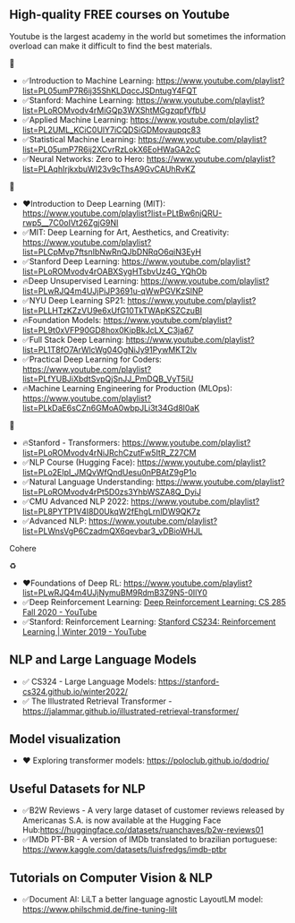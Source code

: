 ## High-quality FREE courses on Youtube

Youtube is the largest academy in the world but sometimes the information overload can make it difficult to find the best materials. 

🤖
* ✅Introduction to Machine Learning: https://www.youtube.com/playlist?list=PL05umP7R6ij35ShKLDqccJSDntugY4FQT
* ✅Stanford: Machine Learning: https://www.youtube.com/playlist?list=PLoROMvodv4rMiGQp3WXShtMGgzqpfVfbU
* ✅Applied Machine Learning: https://www.youtube.com/playlist?list=PL2UML_KCiC0UlY7iCQDSiGDMovaupqc83
* ✅Statistical Machine Learning: https://www.youtube.com/playlist?list=PL05umP7R6ij2XCvrRzLokX6EoHWaGA2cC
* ✅Neural Networks: Zero to Hero: https://www.youtube.com/playlist?list=PLAqhIrjkxbuWI23v9cThsA9GvCAUhRvKZ

🧠
* ❤️Introduction to Deep Learning (MIT):
https://www.youtube.com/playlist?list=PLtBw6njQRU-rwp5__7C0oIVt26ZgjG9NI
* ✅MIT: Deep Learning for Art, Aesthetics, and Creativity:
https://www.youtube.com/playlist?list=PLCpMvp7ftsnIbNwRnQJbDNRqO6qiN3EyH
* ✅Stanford Deep Learning:
https://www.youtube.com/playlist?list=PLoROMvodv4rOABXSygHTsbvUz4G_YQhOb
* 🔥Deep Unsupervised Learning:
https://www.youtube.com/playlist?list=PLwRJQ4m4UJjPiJP3691u-qWwPGVKzSlNP
* ✅NYU Deep Learning SP21:
https://www.youtube.com/playlist?list=PLLHTzKZzVU9e6xUfG10TkTWApKSZCzuBI
* 🔥Foundation Models:
https://www.youtube.com/playlist?list=PL9t0xVFP90GD8hox0KipBkJcLX_C3ja67
* ✅Full Stack Deep Learning:
https://www.youtube.com/playlist?list=PL1T8fO7ArWlcWg04OgNiJy91PywMKT2lv
* ✅Practical Deep Learning for Coders:
https://www.youtube.com/playlist?list=PLfYUBJiXbdtSvpQjSnJJ_PmDQB_VyT5iU
* 🔥Machine Learning Engineering for Production (MLOps):
https://www.youtube.com/playlist?list=PLkDaE6sCZn6GMoA0wbpJLi3t34Gd8l0aK

👅
* 🔥Stanford - Transformers:
https://www.youtube.com/playlist?list=PLoROMvodv4rNiJRchCzutFw5ItR_Z27CM
* ✅NLP Course (Hugging Face):
https://www.youtube.com/playlist?list=PLo2EIpI_JMQvWfQndUesu0nPBAtZ9gP1o
* ✅Natural Language Understanding:
https://www.youtube.com/playlist?list=PLoROMvodv4rPt5D0zs3YhbWSZA8Q_DyiJ
* ✅CMU Advanced NLP 2022:
https://www.youtube.com/playlist?list=PL8PYTP1V4I8D0UkqW2fEhgLrnlDW9QK7z
* ✅Advanced NLP:
https://www.youtube.com/playlist?list=PLWnsVgP6CzadmQX6qevbar3_vDBioWHJL

Cohere

♻️
* ❤️Foundations of Deep RL:
https://www.youtube.com/playlist?list=PLwRJQ4m4UJjNymuBM9RdmB3Z9N5-0IlY0
* ✅Deep Reinforcement Learning:
[Deep Reinforcement Learning: CS 285 Fall 2020 - YouTube](https://www.youtube.com/playlist?list=PL_iWQOsE6TfURIIhCrlt-wj9ByIVpbfGc)
* ✅Stanford: Reinforcement Learning:
[Stanford CS234: Reinforcement Learning | Winter 2019 - YouTube](https://www.youtube.com/playlist?list=PLoROMvodv4rOSOPzutgyCTapiGlY2Nd8u)

## NLP and Large Language Models
* ✅ CS324 - Large Language Models: https://stanford-cs324.github.io/winter2022/
* ✅ The Illustrated Retrieval Transformer - https://jalammar.github.io/illustrated-retrieval-transformer/

## Model visualization
* ❤️ Exploring transformer models: https://poloclub.github.io/dodrio/

## Useful Datasets for NLP

* ✅B2W Reviews - A very large dataset of customer reviews released by Americanas S.A. is now available at the Hugging Face Hub:https://huggingface.co/datasets/ruanchaves/b2w-reviews01
* ✅IMDb PT-BR - A version of IMDb translated to brazilian portuguese: https://www.kaggle.com/datasets/luisfredgs/imdb-ptbr

## Tutorials on Computer Vision & NLP
* ✅Document AI: LiLT a better language agnostic LayoutLM model: https://www.philschmid.de/fine-tuning-lilt
